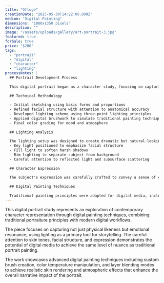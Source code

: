 ```yaml
---
title: "Gfluge"
creationDate: "2025-05-30T14:22:00.000Z"
medium: "Digital Painting"
dimensions: "1080x1350 pixels"
description: ""
image: "/assets/uploads/gallery/art-portrait-3.jpg"
featured: true
forSale: true
price: "$200"
tags:
  - "portrait"
  - "digital"
  - "character"
  - "lighting"
processNotes: |
  ## Portrait Development Process
  
  This digital portrait began as a character study, focusing on capturing both physical likeness and emotional depth through careful attention to lighting and expression.
  
  ## Technical Methodology
  
  - Initial sketching using basic forms and proportions
  - Refined facial structure with attention to anatomical accuracy
  - Developed lighting scheme using three-point lighting principles
  - Applied digital brushwork to simulate traditional painting techniques
  - Final color grading for mood and atmosphere
  
  ## Lighting Analysis
  
  The lighting setup was designed to create dramatic but natural-looking illumination:
  - Key light positioned to emphasize facial structure
  - Fill light to soften harsh shadows
  - Rim lighting to separate subject from background
  - Careful attention to reflected light and subsurface scattering
  
  ## Character Expression
  
  The subject's expression was carefully crafted to convey a sense of contemplation and quiet strength, using subtle adjustments in eye direction, mouth position, and overall facial tension.
  
  ## Digital Painting Techniques
  
  Traditional painting principles were adapted for digital media, including color temperature variation, brush texture simulation, and layered transparency for skin tone complexity.
---
```


This digital portrait study represents an exploration of contemporary character representation through digital painting techniques, combining traditional portraiture principles with modern digital workflows.

The piece focuses on capturing not just physical likeness but emotional resonance, using lighting as a primary tool for storytelling. The careful attention to skin tones, facial structure, and expression demonstrates the potential of digital media to achieve the same level of nuance as traditional portrait painting.

The work showcases advanced digital painting techniques including custom brush creation, color temperature manipulation, and layer blending modes to achieve realistic skin rendering and atmospheric effects that enhance the overall narrative impact of the portrait.